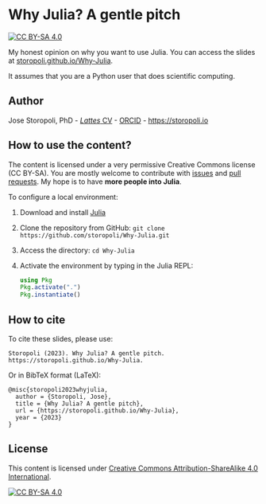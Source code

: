 # Why Julia? A gentle pitch

[![CC BY-SA
4.0](https://img.shields.io/badge/License-CC%20BY--SA%204.0-lightgrey.svg)](http://creativecommons.org/licenses/by-sa/4.0/)

My honest opinion on why you want to use Julia.
You can access the slides at [storopoli.github.io/Why-Julia](https://storopoli.github.io/Why-Julia).

It assumes that you are a Python user that does scientific computing.

## Author

Jose Storopoli, PhD - [_Lattes_ CV](http://lattes.cnpq.br/2281909649311607) - [ORCID](https://orcid.org/0000-0002-0559-5176) - <https://storopoli.io>

## How to use the content?

The content is licensed under a very permissive Creative Commons license (CC BY-SA).
You are mostly welcome to contribute with [issues](https://www.github.com/storopoli/Why-Julia/issues)
and [pull requests](https://github.com/storopoli/Why-Julia/pulls).
My hope is to have **more people into Julia**.

To configure a local environment:

1. Download and install [Julia](https://www.julialang.org/downloads/)
2. Clone the repository from GitHub:
   `git clone https://github.com/storopoli/Why-Julia.git`
3. Access the directory: `cd Why-Julia`
4. Activate the environment by typing in the Julia REPL:

   ```julia
   using Pkg
   Pkg.activate(".")
   Pkg.instantiate()
   ```

## How to cite

To cite these slides, please use:

    Storopoli (2023). Why Julia? A gentle pitch. https://storopoli.github.io/Why-Julia.

Or in BibTeX format (LaTeX):

    @misc{storopoli2023whyjulia,
      author = {Storopoli, Jose},
      title = {Why Julia? A gentle pitch},
      url = {https://storopoli.github.io/Why-Julia},
      year = {2023}
    }

## License

This content is licensed under [Creative Commons Attribution-ShareAlike 4.0 International](http://creativecommons.org/licenses/by-sa/4.0/).

[![CC BY-SA 4.0](https://licensebuttons.net/l/by-sa/4.0/88x31.png)](http://creativecommons.org/licenses/by-sa/4.0/)
